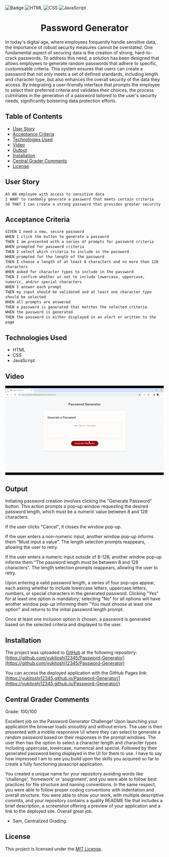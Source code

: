![Badge](https://img.shields.io/badge/License-MIT-yellow.svg) ![HTML](https://img.shields.io/badge/HTML-blue) ![CSS](https://img.shields.io/badge/CSS-red) ![JavaScript](https://img.shields.io/badge/JavaScript-yellow)

<h1 align = "center"> Password Generator </h1>

In today's digital age, where employees frequently handle sensitive data, the importance of robust security measures cannot be overstated. One fundamental aspect of securing data is the creation of strong, hard-to-crack passwords. To address this need, a solution has been designed that allows employees to generate random passwords that adhere to specific, customisable criteria. This system ensures that users can create a password that not only meets a set of defined standards, including length and character type, but also enhances the overall security of the data they access. By integrating a user-friendly interface that prompts the employee to select their preferred criteria and validates their choices, the process culminates in the generation of a password tailored to the user's security needs, significantly bolstering data protection efforts.

## Table of Contents

- [User Story](#user-story)
- [Acceptance Criteria](#acceptance-criteria)
- [Technologies Used](#technologies-used)
- [Video](#video)
- [Output](#output)
- [Installation](#installation)
- [Central Grader Comments](#central-grader-comments)
- [License](#license)

## User Story

```
AS AN employee with access to sensitive data
I WANT to randomly generate a password that meets certain criteria
SO THAT I can create a strong password that provides greater security
```

## Acceptance Criteria

```
GIVEN I need a new, secure password
WHEN I click the button to generate a password
THEN I am presented with a series of prompts for password criteria
WHEN prompted for password criteria
THEN I select which criteria to include in the password
WHEN prompted for the length of the password
THEN I choose a length of at least 8 characters and no more than 128 characters
WHEN asked for character types to include in the password
THEN I confirm whether or not to include lowercase, uppercase, numeric, and/or special characters
WHEN I answer each prompt
THEN my input should be validated and at least one character type should be selected
WHEN all prompts are answered
THEN a password is generated that matches the selected criteria
WHEN the password is generated
THEN the password is either displayed in an alert or written to the page
```

## Technologies Used

- HTML
- CSS
- JavaScript

## Video

![](assets/videos/Password-Generator-Video.gif)

## Output

Initiating password creation involves clicking the "Generate Password" button. This action prompts a pop-up window requesting the desired password length, which must be a numeric value between 8 and 128 characters.

If the user clicks "Cancel", it closes the window pop-up.

If the user enters a non-numeric input, another window pop-up informs them "Must input a value". The length selection prompts reappears, allowing the user to retry.

If the user enters a numeric input outside of 8-128, another window pop-up informs them "The password length must be between 8 and 128 characters". The length selection prompts reappears, allowing the user to retry.

Upon entering a valid password length, a series of four pop-ups appear, each asking whether to include lowercase letters, uppercase letters, numbers, or special characters in the generated password. Clicking "Yes" for at least one option is mandatory; selecting "No" for all options will have another window pop-up informing them "You must choose at least one option" and returns to the initial password length prompt.

Once at least one inclusion option is chosen, a password is generated based on the selected criteria and displayed to the user.

## Installation

The project was uploaded to [GitHub](https://github.com/) at the following repository:
[https://github.com/yukitoshi12345/Password-Generator](https://github.com/yukitoshi12345/Password-Generator)

You can access the deployed application with the GitHub Pages link:
[https://yukitoshi12345.github.io/Password-Generator/](https://yukitoshi12345.github.io/Password-Generator/)

## Central Grader Comments

Grade: 100/100

Excellent job on the Password Generator Challenge! Upon launching your application the browser loads smoothly and without errors. The user is then presented with a mobile responsive UI where they can select to generate a random password based on their responses in the prompt windows. The user then has the option to select a character length and character types including uppercase, lowercase, numerical and special. Followed by their generated password being displayed in the UI for them to use. I have to say how impressed I am to see you build upon the skills you acquired so far to create a fully functioning javascript application.

You created a unique name for your repository avoiding words like 'challenge', ‘homework’ or ‘assignment’, and you were able to follow best practices for file structure and naming conventions. In the same respect, you were able to follow proper coding conventions with indentation and overall structure. You were able to show your work, with multiple descriptive commits, and your repository contains a quality README file that includes a brief description, a screenshot offering a preview of your application and a link to the deployed site. Overall great job.

- Sam, Centralized Grading.

## License

This project is licensed under the [MIT License](https://github.com/Yukitoshi12345/Password-Generator/blob/main/LICENSE).
